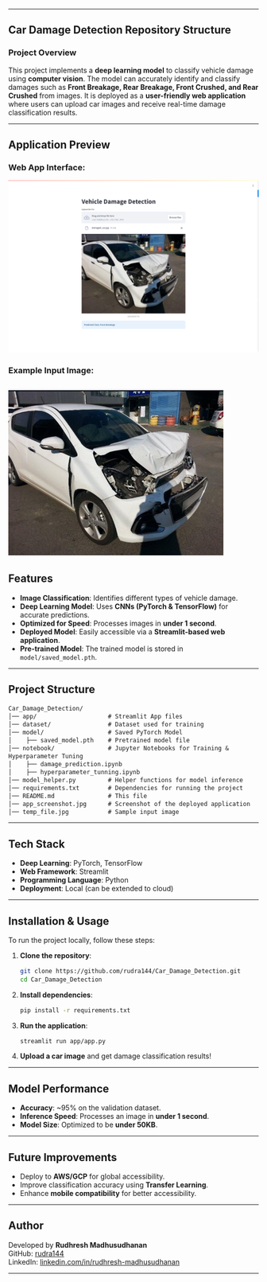 
---

## **Car Damage Detection Repository Structure**

### **Project Overview**  
This project implements a **deep learning model** to classify vehicle damage using **computer vision**. The model can accurately identify and classify damages such as **Front Breakage, Rear Breakage, Front Crushed, and Rear Crushed** from images. It is deployed as a **user-friendly web application** where users can upload car images and receive real-time damage classification results.

---

## **Application Preview**  

### **Web App Interface:**  
![App Screenshot](img/app_screenshot.png)

### **Example Input Image:**  
![Damaged Car](img/temp_file.jpg)
---

## **Features**  
- **Image Classification**: Identifies different types of vehicle damage.  
- **Deep Learning Model**: Uses **CNNs (PyTorch & TensorFlow)** for accurate predictions.  
- **Optimized for Speed**: Processes images in **under 1 second**.  
- **Deployed Model**: Easily accessible via a **Streamlit-based web application**.  
- **Pre-trained Model**: The trained model is stored in `model/saved_model.pth`.  

---

## **Project Structure**  
```
Car_Damage_Detection/
│── app/                    # Streamlit App files
│── dataset/                # Dataset used for training
│── model/                  # Saved PyTorch Model
│    ├── saved_model.pth    # Pretrained model file
│── notebook/               # Jupyter Notebooks for Training & Hyperparameter Tuning
│    ├── damage_prediction.ipynb
│    ├── hyperparameter_tunning.ipynb
│── model_helper.py         # Helper functions for model inference
│── requirements.txt        # Dependencies for running the project
│── README.md               # This file
│── app_screenshot.jpg      # Screenshot of the deployed application
│── temp_file.jpg           # Sample input image
```

---

## **Tech Stack**  
- **Deep Learning**: PyTorch, TensorFlow  
- **Web Framework**: Streamlit  
- **Programming Language**: Python  
- **Deployment**: Local (can be extended to cloud)  

---

## **Installation & Usage**  
To run the project locally, follow these steps:

1. **Clone the repository**:  
   ```bash
   git clone https://github.com/rudra144/Car_Damage_Detection.git
   cd Car_Damage_Detection
   ```

2. **Install dependencies**:  
   ```bash
   pip install -r requirements.txt
   ```

3. **Run the application**:  
   ```bash
   streamlit run app/app.py
   ```

4. **Upload a car image** and get damage classification results!  

---

## **Model Performance**  
- **Accuracy**: ~95% on the validation dataset.  
- **Inference Speed**: Processes an image in **under 1 second**.  
- **Model Size**: Optimized to be **under 50KB**.  

---

## **Future Improvements**  
- Deploy to **AWS/GCP** for global accessibility.  
- Improve classification accuracy using **Transfer Learning**.  
- Enhance **mobile compatibility** for better accessibility.  

---

## **Author**  
Developed by **Rudhresh Madhusudhanan**  
GitHub: [rudra144](https://github.com/rudra144)  
LinkedIn: [linkedin.com/in/rudhresh-madhusudhanan](https://www.linkedin.com/in/rudhresh-madhusudhanan)  

---


